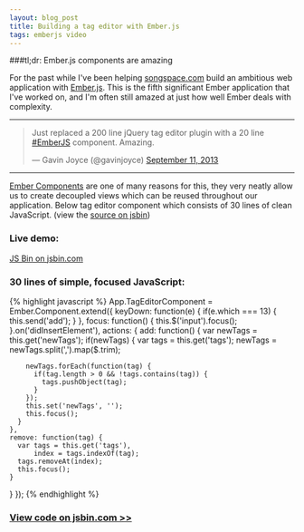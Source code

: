 ```yaml
---
layout: blog_post
title: Building a tag editor with Ember.js
tags: emberjs video
---
```


###tl;dr: Ember.js components are amazing

For the past while I've been helping <a href="http://songspace.com/">songspace.com</a> build an ambitious web application with <a href="http://emberjs.com/">Ember.js</a>. This is the fifth significant Ember application that I've worked on, and I'm often still amazed at just how well Ember deals with complexity.

---

<blockquote class="twitter-tweet"><p>Just replaced a 200 line jQuery tag editor plugin with a 20 line <a href="https://twitter.com/search?q=%23EmberJS&amp;src=hash">#EmberJS</a> component. Amazing.</p>&mdash; Gavin Joyce (@gavinjoyce) <a href="https://twitter.com/gavinjoyce/statuses/377901721017528320">September 11, 2013</a></blockquote>
<script async="true" src="//platform.twitter.com/widgets.js" charset="utf-8">
</script>

---

<a href="http://emberjs.com/guides/components/">Ember Components</a> are one of many reasons for this, they very neatly allow us to create decoupled views which can be reused throughout our application. Below tag editor component which consists of 30 lines of clean JavaScript. (view the <a href="http://jsbin.com/eQOZoGe/302/edit" target="_blank">source on jsbin</a>)

### Live demo:

<a class="jsbin-embed" href="http://jsbin.com/eQOZoGe/302/embed?output">JS Bin on jsbin.com</a><script src="http://static.jsbin.com/js/embed.min.js?3.34.3"></script>

### 30 lines of simple, focused JavaScript:

{% highlight javascript %}
App.TagEditorComponent = Ember.Component.extend({
  keyDown: function(e) {
    if(e.which === 13) { this.send('add'); }
  },
  focus: function() {
    this.$('input').focus();
  }.on('didInsertElement'),
  actions: {
    add: function() {
      var newTags = this.get('newTags');
      if(newTags) {
        var tags = this.get('tags');
        newTags = newTags.split(',').map($.trim);

        newTags.forEach(function(tag) {
          if(tag.length > 0 && !tags.contains(tag)) {
            tags.pushObject(tag);
          }
        });
        this.set('newTags', '');
        this.focus();
      }
    },
    remove: function(tag) {
      var tags = this.get('tags'),
          index = tags.indexOf(tag);
      tags.removeAt(index);
      this.focus();
    }
  }
});
{% endhighlight %}


### <a href="http://jsbin.com/eQOZoGe/302/edit">View code on jsbin.com >></a>
